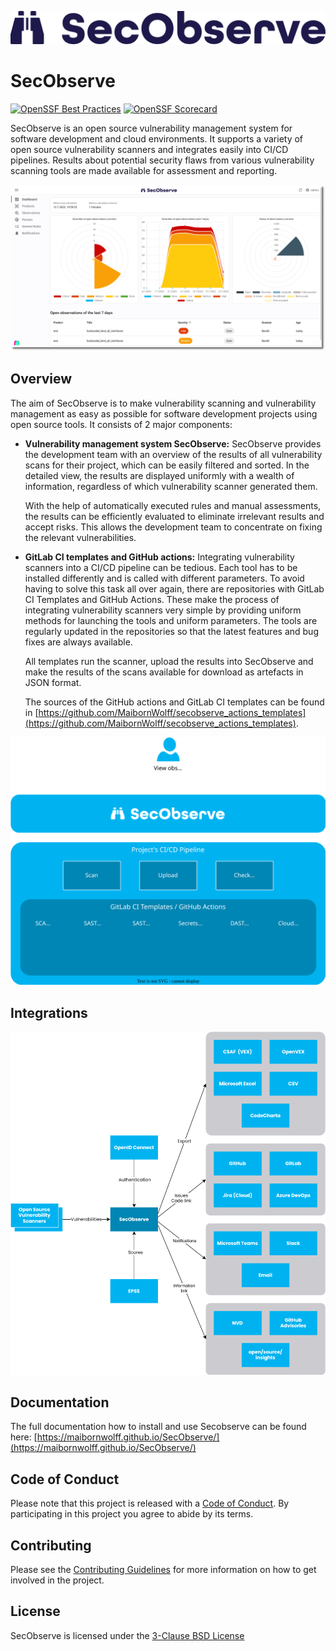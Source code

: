 ![SecObserve](frontend/public/secobserve.svg)

# SecObserve

[![OpenSSF Best Practices](https://www.bestpractices.dev/projects/8388/badge)](https://www.bestpractices.dev/projects/8388) [![OpenSSF Scorecard](https://api.securityscorecards.dev/projects/github.com/MaibornWolff/SecObserve/badge)](https://securityscorecards.dev/viewer/?uri=github.com/MaibornWolff/SecObserve)


SecObserve is an open source vulnerability management system for software development and cloud environments. It supports a variety of open source vulnerability scanners and integrates easily into CI/CD pipelines. Results about potential security flaws from various vulnerability scanning tools are made available for assessment and reporting.

![Dashboard](docs/assets/images/screenshot_dashboard.png)

## Overview

The aim of SecObserve is to make vulnerability scanning and vulnerability management as easy as possible for software development projects using open source tools. It consists of 2 major components:

* **Vulnerability management system SecObserve:** SecObserve provides the development team with an overview of the results of all vulnerability scans for their project, which can be easily filtered and sorted. In the detailed view, the results are displayed uniformly with a wealth of information, regardless of which vulnerability scanner generated them.

    With the help of automatically executed rules and manual assessments, the results can be efficiently evaluated to eliminate irrelevant results and accept risks. This allows the development team to concentrate on fixing the relevant vulnerabilities.

* **GitLab CI templates and GitHub actions:** Integrating vulnerability scanners into a CI/CD pipeline can be tedious. Each tool has to be installed differently and is called with different parameters. To avoid having to solve this task all over again, there are repositories with GitLab CI Templates and GitHub Actions. These make the process of integrating vulnerability scanners very simple by providing uniform methods for launching the tools and uniform parameters. The tools are regularly updated in the repositories so that the latest features and bug fixes are always available.

    All templates run the scanner, upload the results into SecObserve and make the results of the scans available for download as artefacts in JSON format.

    The sources of the GitHub actions and GitLab CI templates can be found in [https://github.com/MaibornWolff/secobserve_actions_templates](https://github.com/MaibornWolff/secobserve_actions_templates).

![Overview](docs/assets/images/secobserve_process.svg)

## Integrations

![Overview](docs/assets/images/secobserve_integrations.svg)

## Documentation

The full documentation how to install and use Secobserve can be found here: [https://maibornwolff.github.io/SecObserve/](https://maibornwolff.github.io/SecObserve/)

## Code of Conduct

Please note that this project is released with a [Code of Conduct](CODE_OF_CONDUCT.md). By participating in this project you agree to abide by its terms.

## Contributing

Please see the [Contributing Guidelines](CONTRIBUTING.md) for more information on how to get involved in the project.

## License

SecObserve is licensed under the [3-Clause BSD License](LICENSE.txt)
